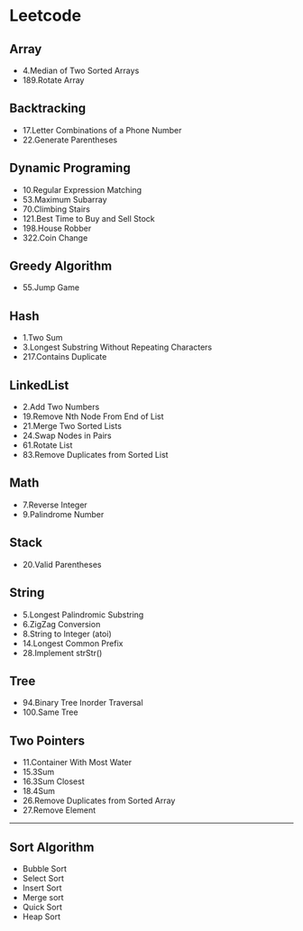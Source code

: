 # Leetcode

## Array
* 4.Median of Two Sorted Arrays
* 189.Rotate Array

## Backtracking
* 17.Letter Combinations of a Phone Number
* 22.Generate Parentheses

## Dynamic Programing
* 10.Regular Expression Matching
* 53.Maximum Subarray
* 70.Climbing Stairs
* 121.Best Time to Buy and Sell Stock
* 198.House Robber
* 322.Coin Change

## Greedy Algorithm
* 55.Jump Game

## Hash
* 1.Two Sum
* 3.Longest Substring Without Repeating Characters
* 217.Contains Duplicate

## LinkedList
* 2.Add Two Numbers
* 19.Remove Nth Node From End of List
* 21.Merge Two Sorted Lists
* 24.Swap Nodes in Pairs
* 61.Rotate List
* 83.Remove Duplicates from Sorted List

## Math
* 7.Reverse Integer
* 9.Palindrome Number

## Stack
* 20.Valid Parentheses

## String
* 5.Longest Palindromic Substring
* 6.ZigZag Conversion
* 8.String to Integer (atoi)
* 14.Longest Common Prefix
* 28.Implement strStr()

## Tree
* 94.Binary Tree Inorder Traversal
* 100.Same Tree

## Two Pointers
* 11.Container With Most Water
* 15.3Sum
* 16.3Sum Closest
* 18.4Sum
* 26.Remove Duplicates from Sorted Array
* 27.Remove Element

---

## Sort Algorithm
* Bubble Sort
* Select Sort
* Insert Sort
* Merge sort
* Quick Sort
* Heap Sort
